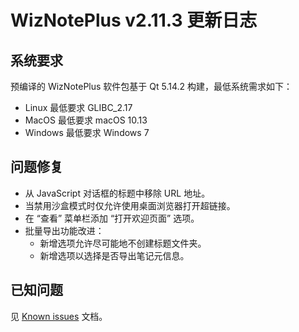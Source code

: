 # WizNotePlus v2.11.3 更新日志

## 系统要求

预编译的 WizNotePlus 软件包基于 Qt 5.14.2 构建，最低系统需求如下：

* Linux 最低要求 GLIBC_2.17
* MacOS 最低要求 macOS 10.13
* Windows 最低要求 Windows 7

## 问题修复

* 从 JavaScript 对话框的标题中移除 URL 地址。
* 当禁用沙盒模式时仅允许使用桌面浏览器打开超链接。
* 在 “查看” 菜单栏添加 “打开欢迎页面” 选项。
* 批量导出功能改进：
    * 新增选项允许尽可能地不创建标题文件夹。
    * 新增选项以选择是否导出笔记元信息。

## 已知问题

见 [Known issues](/dist/known-issues-zh-CN.md) 文档。
